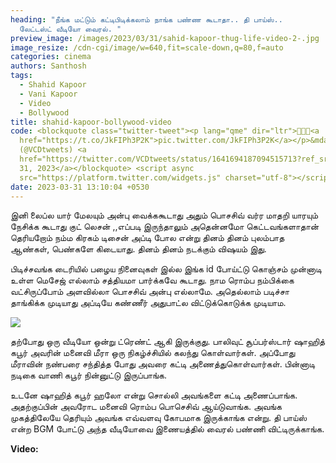 ```yaml
---
heading: "நீங்க மட்டும் கட்டிபிடிக்கலாம் நாங்க பண்ண கூடாதா.. தி பாய்ஸ்..
  லேட்டஸ்ட் வீடியோ வைரல். "
preview_image: /images/2023/03/31/sahid-kapoor-thug-life-video-2-.jpg
image_resize: /cdn-cgi/image/w=640,fit=scale-down,q=80,f=auto
categories: cinema
authors: Santhosh
tags:
  - Shahid Kapoor
  - Vani Kapoor
  - Video
  - Bollywood
title: shahid-kapoor-bollywood-video
code: <blockquote class="twitter-tweet"><p lang="qme" dir="ltr">🤣🤣💥<a
  href="https://t.co/JkFIPh3P2K">pic.twitter.com/JkFIPh3P2K</a></p>&mdash; VCD
  (@VCDtweets) <a
  href="https://twitter.com/VCDtweets/status/1641694187094515713?ref_src=twsrc%5Etfw">March
  31, 2023</a></blockquote> <script async
  src="https://platform.twitter.com/widgets.js" charset="utf-8"></script>
date: 2023-03-31 13:10:04 +0530
---
```

இனி லைப்ல யார் மேலயும் அன்பு வைக்ககூடாது அதும் பொசசிவ் வர்ர மாதறி யாரயும் நேசிக்க கூடாது குட் லெசன் ,,எப்படி இருந்தாலும் அதென்னமோ கெட்டவங்களாதான் தெரியறோம் நம்ம கிரகம் டிசைன் அப்டி போல என்று தினம் தினம் புலம்பாத ஆண்கள், பெண்களே கிடையாது. தினம் தினம் நடக்கும் விஷயம் இது. 

பிடிச்சவங்க டைரியில் பழைய நினைவுகள்  இல்ல 
இங்க id போய்ட்டு கொஞ்சம் முன்னாடி உள்ள மெசேஜ் எல்லாம் சத்தியமா பார்க்கவே கூடாது. நாம ரொம்ப நம்பிக்கை வட்சிருப்போம் அளவில்லா பொசசிவ் அன்பு எல்லாமே. 
அதெல்லாம்  படிச்சா தாங்கிக்க முடியாது அப்டியே கண்ணீர் அதுபாட்ல விட்டுக்கொடுக்க முடியாம. 

![](/images/2023/03/31/sahid-kapoor-thug-life-video-1-.jpg)

தற்போது ஒரு வீடியோ ஒன்று ட்ரெண்ட் ஆகி இருக்குது. பாலிவுட் சூப்பர்ஸ்டார் ஷாஹித் கபூர் அவரின் மனைவி மீரா ஒரு நிகழ்ச்சியில் கலந்து கொள்வார்கள். அப்போது மீராவின் நண்பரை சந்தித்த போது அவரை கட்டி அணைத்துகொள்வார்கள். பின்னாடி நடிகை வாணி கபூர் நின்னுட்டு இருப்பாங்க. 

உடனே ஷாஹித் கபூர் ஹலோ என்று சொல்லி அவங்களை கட்டி அணைப்பாங்க. அதற்குப்பின் அவரோட மனைவி ரொம்ப பொசெசிவ் ஆய்டுவாங்க. அவங்க முகத்திலேயே தெரியும் அவங்க எவ்வளவு கோபமாக இருக்காங்க என்று. தி பாய்ஸ் என்ற BGM போட்டு அந்த வீடியோவை இணையத்தில் வைரல் பண்ணி விட்டிருக்காங்க. 

**V﻿ideo:**